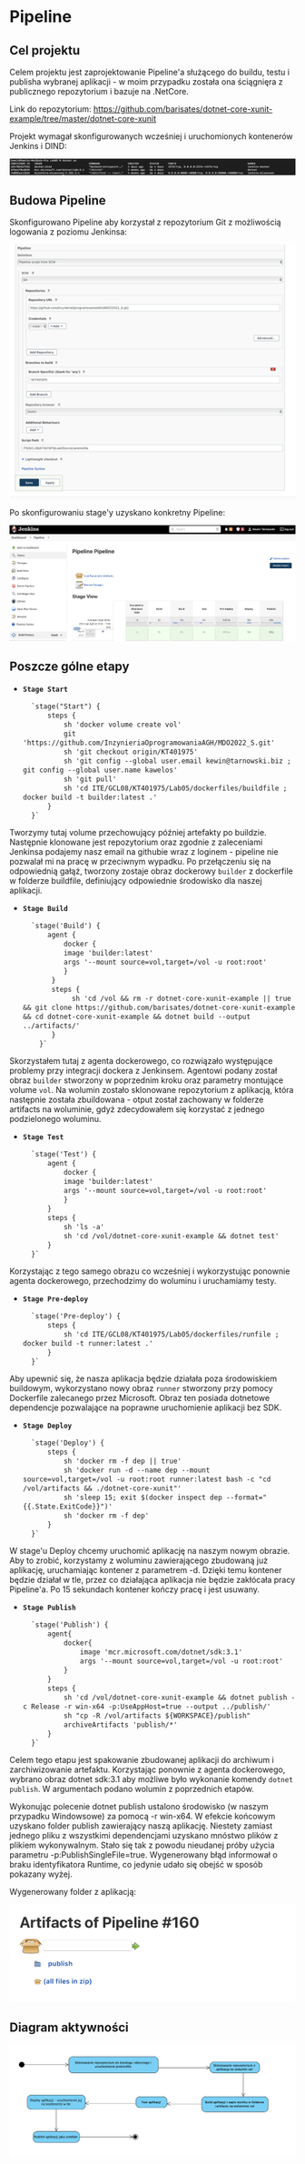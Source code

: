 # Pipeline
## Cel projektu

Celem projektu jest zaprojektowanie Pipeline'a służącego do buildu, testu i publisha wybranej aplikacji - w moim przypadku została ona ściągnięra z publicznego repozytorium i bazuje na .NetCore.

Link do repozytorium: https://github.com/barisates/dotnet-core-xunit-example/tree/master/dotnet-core-xunit

Projekt wymagał skonfigurowanych wcześniej i uruchomionych kontenerów Jenkins i DIND:

![](im/im1.png)

## Budowa Pipeline

Skonfigurowano Pipeline aby korzystał z repozytorium Git z możliwością logowania z poziomu Jenkinsa:

![](im/im2.png)

Po skonfigurowaniu stage'y uzyskano konkretny Pipeline:

![](im/im3.png)

## Poszcze gólne etapy

- **```Stage Start```**

		`stage("Start") {
			steps {
				sh 'docker volume create vol'
          	  	git 'https://github.com/InzynieriaOprogramowaniaAGH/MDO2022_S.git'
				sh 'git checkout origin/KT401975'
				sh 'git config --global user.email kewin@tarnowski.biz ; git config --global user.name kawelos'
				sh 'git pull'
				sh 'cd ITE/GCL08/KT401975/Lab05/dockerfiles/buildfile ; docker build -t builder:latest .'
			}
		}`

Tworzymy tutaj volume przechowujący później artefakty po buildzie. Następnie klonowane jest repozytorium oraz zgodnie z zaleceniami Jenkinsa podajemy nasz email na githubie wraz z loginem - pipeline nie pozwalał mi na pracę w przeciwnym wypadku. Po przełączeniu się na odpowiednią gałąź, tworzony zostaje obraz dockerowy ```builder``` z dockerfile w folderze buildfile, definiujący odpowiednie środowisko dla naszej aplikacji.




- **```Stage Build```**

      	`stage('Build') {
			agent {
			    docker {
				image 'builder:latest'
				args '--mount source=vol,target=/vol -u root:root'
			    }
			 }
         	 steps {
				  sh 'cd /vol && rm -r dotnet-core-xunit-example || true && git clone https://github.com/barisates/dotnet-core-xunit-example && cd dotnet-core-xunit-example && dotnet build --output ../artifacts/'        
             }
		  }`
 
Skorzystałem tutaj z agenta dockerowego, co rozwiązało występujące problemy przy integracji dockera z Jenkinsem. Agentowi podany został obraz ```builder``` stworzony w poprzednim kroku oraz parametry montujące volume ```vol```. Na wolumin zostało sklonowane repozytorium z aplikacją, która następnie została zbuildowana - otput został zachowany w folderze artifacts na woluminie, gdyż zdecydowałem się korzystać z jednego podzielonego woluminu.




- **```Stage Test```**

		`stage('Test') {
			agent {
			    docker {
				image 'builder:latest'
				args '--mount source=vol,target=/vol -u root:root'
			    }
			}
		    steps {
				sh 'ls -a'
		 		sh 'cd /vol/dotnet-core-xunit-example && dotnet test'
		 	}
		}`
		

Korzystając z tego samego obrazu co wcześniej i wykorzystując ponownie agenta dockerowego, przechodzimy do woluminu i uruchamiamy testy. 




- **```Stage Pre-deploy```**

		`stage('Pre-deploy') {
		    steps {
		 		sh 'cd ITE/GCL08/KT401975/Lab05/dockerfiles/runfile ; docker build -t runner:latest .'    
		 	}
		}`

Aby upewnić się, że nasza aplikacja będzie działała poza środowiskiem buildowym, wykorzystano nowy obraz ```runner``` stworzony przy pomocy Dockerfile zalecanego przez Microsoft. Obraz ten posiada dotnetowe dependencje pozwalające na poprawne uruchomienie aplikacji bez SDK.




- **```Stage Deploy```**

		`stage('Deploy') {
		    steps {
				sh 'docker rm -f dep || true'
				sh 'docker run -d --name dep --mount source=vol,target=/vol -u root:root runner:latest bash -c "cd /vol/artifacts && ./dotnet-core-xunit"'
				sh 'sleep 15; exit $(docker inspect dep --format="{{.State.ExitCode}}")'
				sh 'docker rm -f dep'
		    }
		}`

W stage'u Deploy chcemy uruchomić aplikację na naszym nowym obrazie. Aby to zrobić, korzystamy z woluminu zawierającego zbudowaną już aplikację, uruchamiając kontener z parametrem -d. Dzięki temu kontener będzie działał w tle, przez co działająca aplikacja nie będzie zakłócała pracy Pipeline'a. Po 15 sekundach kontener kończy pracę i jest usuwany.




- **```Stage Publish```**

		`stage('Publish') {
			agent{
				docker{
					image 'mcr.microsoft.com/dotnet/sdk:3.1'
					args '--mount source=vol,target=/vol -u root:root'
				}
			}
		    steps {
			    sh 'cd /vol/dotnet-core-xunit-example && dotnet publish -c Release -r win-x64 -p:UseAppHost=true --output ../publish/'
			   	sh "cp -R /vol/artifacts ${WORKSPACE}/publish"
			    archiveArtifacts 'publish/*'
		    }
		}`

Celem tego etapu jest spakowanie zbudowanej aplikacji do archiwum i zarchiwizowanie artefaktu. Korzystając ponownie z agenta dockerowego, wybrano obraz dotnet sdk:3.1 aby możliwe było wykonanie komendy `dotnet publish`. W argumentach podano wolumin z poprzednich etapów.

Wykonując polecenie dotnet publish ustalono środowisko (w naszym przypadku Windowsowe) za pomocą -r win-x64. W efekcie końcowym uzyskano folder publish zawierający naszą aplikację. Niestety zamiast jednego pliku z wszystkimi dependencjami uzyskano mnóstwo plików z plikiem wykonywalnym. Stało się tak z powodu nieudanej próby użycia parametru -p:PublishSingleFile=true. Wygenerowany błąd informował o braku identyfikatora Runtime, co jedynie udało się obejść w sposób pokazany wyżej.

Wygenerowany folder z aplikacją:

![](im/im4.png)


## Diagram aktywności

![](im/im5.png)